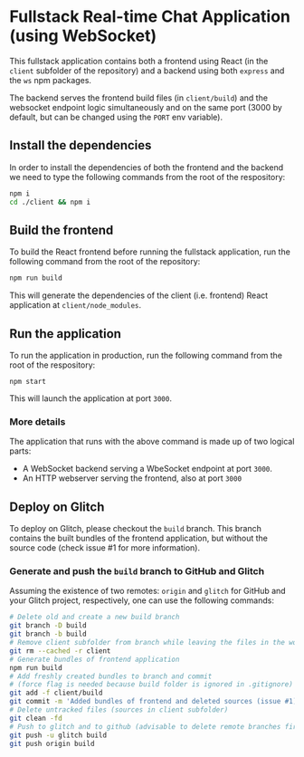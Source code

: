 # Fullstack Real-time Chat Application (using WebSocket)

This fullstack application contains both a frontend using React (in the `client` subfolder of the repository) and a backend using both `express` and the `ws` npm packages.

The backend serves the frontend build files (in `client/build`) and the websocket endpoint logic simultaneously and on the same port (3000 by default, but can be changed using the `PORT` env variable).

## Install the dependencies

In order to install the dependencies of both the frontend and the backend we need to type the following commands from the root of the respository:

```bash
npm i
cd ./client && npm i
```

## Build the frontend

To build the React frontend before running the fullstack application, run the following command from the root of the repository:

```bash
npm run build
```

This will generate the dependencies of the client (i.e. frontend) React application at `client/node_modules`.

## Run the application

To run the application in production, run the following command from the root of the respository:

```
npm start
```

This will launch the application at port `3000`.

### More details

The application that runs with the above command is made up of two logical parts:

- A WebSocket backend serving a WbeSocket endpoint at port `3000`.
- An HTTP webserver serving the frontend, also at port `3000` 

## Deploy on Glitch

To deploy on Glitch, please checkout the `build` branch. This branch contains the built bundles of the frontend application, but without the source code (check issue #1 for more information).

### Generate and push the `build` branch to GitHub and Glitch

Assuming the existence of two remotes: `origin` and `glitch` for GitHub and your Glitch project, respectively, one can use the following commands:

```bash
# Delete old and create a new build branch
git branch -D build
git branch -b build
# Remove client subfolder from branch while leaving the files in the working tree
git rm --cached -r client
# Generate bundles of frontend application
npm run build
# Add freshly created bundles to branch and commit
# (force flag is needed because build folder is ignored in .gitignore)
git add -f client/build
git commit -m 'Added bundles of frontend and deleted sources (issue #1)'
# Delete untracked files (sources in client subfolder)
git clean -fd
# Push to glitch and to github (advisable to delete remote branches first)
git push -u glitch build
git push origin build
```
